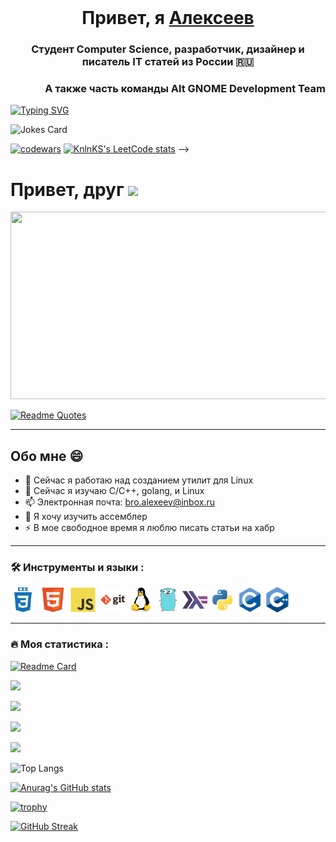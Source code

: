 
<img src="https://komarev.com/ghpvc/?username=alexeev-engineer&style=flat-square&color=blue" alt=""/>

<h1 align="center">Привет, я <a href="https://daniilshat.ru/" target="_blank">Алексеев</a> 
<h3 align="center">Студент Computer Science, разработчик, дизайнер и писатель IT статей из России 🇷🇺</h3>
<h3 align="right">А также часть команды Alt GNOME Development Team</h3>
	
[![Typing SVG](https://readme-typing-svg.herokuapp.com?color=%2336BCF7&lines=Developer+Designer+Writer)](https://git.io/typing-svg)

![Jokes Card](https://readme-jokes.vercel.app/api)

[![codewars](https://www.codewars.com/users/alexeev-engineer/badges/large)](https://www.codewars.com/users/alexeev-engineer)
[![KnlnKS's LeetCode stats](https://leetcode-stats-six.vercel.app/api?username=alexeev-engineerS&theme=dark)](https://github.com/KnlnKS/leetcode-stats)
-->

<h1> 
	Привет, друг
	<img src="https://media.giphy.com/media/hvRJCLFzcasrR4ia7z/giphy.gif" width="30px"/>
</h1>

<div align="center">
  <img src="https://media.giphy.com/media/dWesBcTLavkZuG35MI/giphy.gif" width="600" height="300"/>
</div>

[![Readme Quotes](https://quotes-github-readme.vercel.app/api?type=horizontal&theme=dark)](https://github.com/piyushsuthar/github-readme-quotes)

---

## Обо мне 😄

- 🔭 Сейчас я работаю над созданием утилит для Linux
- 🌱 Сейчас я изучаю C/C++, golang, и Linux
- 📫 Электронная почта: bro.alexeev@inbox.ru
- 🤔 Я хочу изучить ассемблер
- :zap: В мое свободное время я люблю писать статьи на хабр

---

### :hammer_and_wrench: Инструменты и языки :

<div>
  <img src="https://github.com/devicons/devicon/blob/master/icons/css3/css3-plain-wordmark.svg"  title="CSS3" alt="CSS" width="40" height="40"/>&nbsp;
  <img src="https://github.com/devicons/devicon/blob/master/icons/html5/html5-original.svg" title="HTML5" alt="HTML" width="40" height="40"/>&nbsp;
  <img src="https://github.com/devicons/devicon/blob/master/icons/javascript/javascript-original.svg" title="JavaScript" alt="JavaScript" width="40" height="40"/>&nbsp;
  <img src="https://github.com/devicons/devicon/blob/master/icons/git/git-original-wordmark.svg" title="Git" **alt="Git" width="40" height="40"/>
  <img src="https://github.com/devicons/devicon/blob/master/icons/linux/linux-original.svg" title="Linux" **alt="Linux" width="40" height="40"/>
  <img src="https://github.com/devicons/devicon/blob/master/icons/go/go-original.svg" title="GoLang" **alt="GoLang" width="40" height="40"/>
  <img src="https://github.com/devicons/devicon/blob/master/icons/haskell/haskell-original.svg" title="Haskell" **alt="Haskell" width="40" height="40"/>
  <img src="https://github.com/devicons/devicon/blob/master/icons/python/python-original.svg" title="Python" **alt="Python" width="40" height="40"/>
  <img src="https://github.com/devicons/devicon/blob/master/icons/c/c-original.svg" title="C" **alt="C" width="40" height="40"/>
  <img src="https://github.com/devicons/devicon/blob/master/icons/cplusplus/cplusplus-original.svg" title="C++" **alt="C++" width="40" height="40"/>
</div>

---

### :fire: Моя статистика :

[![Readme Card](https://github-readme-stats.vercel.app/api/pin/?username=alexeev-engineer&repo=cryptobot-api)](https://github.com/anuraghazra/github-readme-stats)

![](https://github-profile-summary-cards.vercel.app/api/cards/profile-details?username=alexeev-engineer)

![](https://github-profile-summary-cards.vercel.app/api/cards/most-commit-language?username=alexeev-engineer)

![](https://github-profile-summary-cards.vercel.app/api/cards/repos-per-language?username=alexeev-engineer)

![](https://github-profile-summary-cards.vercel.app/api/cards/stats?username=alexeev-engineer)

![Top Langs](https://github-readme-stats.vercel.app/api/top-langs/?username=alexeev-engineer&hide=css,html)

[![Anurag's GitHub stats](https://github-readme-stats.vercel.app/api?username=alexeev-engineer)](https://github.com/anuraghazra/github-readme-stats)

[![trophy](https://github-profile-trophy.vercel.app/?username=alexeev-engineer)](https://github.com/ryo-ma/github-profile-trophy)

[![GitHub Streak](https://github-readme-streak-stats.herokuapp.com/?user=alexeev-engineer&locale=ru&mode=weekly)](https://git.io/streak-stats)
